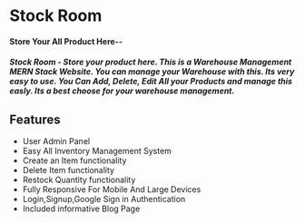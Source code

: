 # Stock Room
#### Store Your All Product Here--
##### Stock Room - Store your product here. This is a Warehouse Management MERN Stack Website. You can manage your Warehouse with this. Its very easy to use. You Can Add, Delete, Edit All your Products and manage this easly. Its a best choose for your warehouse management.
## Features
* User Admin Panel
* Easy All Inventory Management System
* Create an Item functionality
* Delete Item functionality
* Restock Quantity functionality
* Fully Responsive For Mobile And Large Devices
* Login,Signup,Google Sign in Authentication
* Included informative Blog Page
